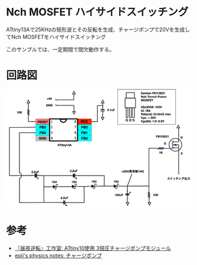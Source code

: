 # Nch MOSFET ハイサイドスイッチング

ATtiny13Aで25KHzの矩形波とその反転を生成、チャージポンプで20Vを生成してNch MOSFETをハイサイドスイッチング

このサンプルでは、一定期間で間欠動作する。

# 回路図

![回路図](../../../images/ATTiny13-NchMOSFET-HiSide.png)

# 参考

* [『昼夜逆転』工作室: ATtiny10使用 3倍圧チャージポンプモジュール](http://jsdiy.webcrow.jp/avr_tiny10_chargepump/)
* [epii's physics notes: チャージポンプ](https://www.epii.jp/articles/note/electronics/charge_pump)


